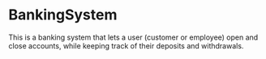 # BankingSystem

This is a banking system that lets a user (customer or employee) open and close accounts, while keeping track of their deposits and withdrawals.
